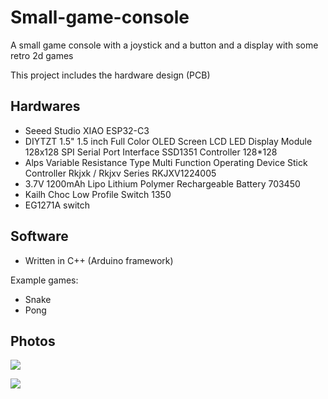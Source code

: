 # Small-game-console
A small game console with a joystick and a button and a display with some retro 2d games

This project includes the hardware design (PCB)

## Hardwares
- Seeed Studio XIAO ESP32-C3
- DIYTZT 1.5" 1.5 inch Full Color OLED Screen LCD LED Display Module 128x128 SPI Serial Port Interface SSD1351 Controller 128*128
- Alps Variable Resistance Type Multi Function Operating Device Stick Controller Rkjxk / Rkjxv Series RKJXV1224005
- 3.7V 1200mAh Lipo Lithium Polymer Rechargeable Battery 703450
- Kailh Choc Low Profile Switch 1350
- EG1271A switch

## Software
- Written in C++ (Arduino framework)

Example games:
- Snake
- Pong

## Photos
![](https://hc-cdn.hel1.your-objectstorage.com/s/v3/c1b9951e303d06d1452bed9894288e94003e3290_image.png)

![](https://hc-cdn.hel1.your-objectstorage.com/s/v3/4f5d480be5a4b4f0d040c0ab9693f9cab40e5e2e_image.png)
